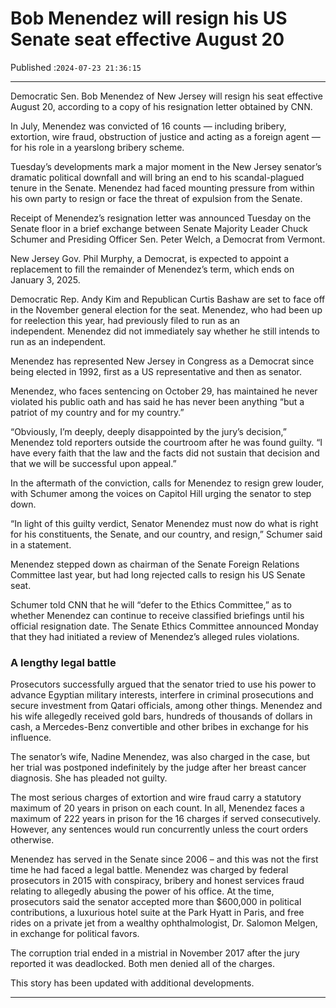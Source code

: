 # Bob Menendez will resign his US Senate seat effective August 20

Published :`2024-07-23 21:36:15`

---

Democratic Sen. Bob Menendez of New Jersey will resign his seat effective August 20, according to a copy of his resignation letter obtained by CNN.

In July, Menendez was convicted of 16 counts — including bribery, extortion, wire fraud, obstruction of justice and acting as a foreign agent — for his role in a yearslong bribery scheme.

Tuesday’s developments mark a major moment in the New Jersey senator’s dramatic political downfall and will bring an end to his scandal-plagued tenure in the Senate. Menendez had faced mounting pressure from within his own party to resign or face the threat of expulsion from the Senate.

Receipt of Menendez’s resignation letter was announced Tuesday on the Senate floor in a brief exchange between Senate Majority Leader Chuck Schumer and Presiding Officer Sen. Peter Welch, a Democrat from Vermont.

New Jersey Gov. Phil Murphy, a Democrat, is expected to appoint a replacement to fill the remainder of Menendez’s term, which ends on January 3, 2025.

Democratic Rep. Andy Kim and Republican Curtis Bashaw are set to face off in the November general election for the seat. Menendez, who had been up for reelection this year, had previously filed to run as an independent. Menendez did not immediately say whether he still intends to run as an independent.

Menendez has represented New Jersey in Congress as a Democrat since being elected in 1992, first as a US representative and then as senator.

Menendez, who faces sentencing on October 29, has maintained he never violated his public oath and has said he has never been anything “but a patriot of my country and for my country.”

“Obviously, I’m deeply, deeply disappointed by the jury’s decision,” Menendez told reporters outside the courtroom after he was found guilty. “I have every faith that the law and the facts did not sustain that decision and that we will be successful upon appeal.”

In the aftermath of the conviction, calls for Menendez to resign grew louder, with Schumer among the voices on Capitol Hill urging the senator to step down.

“In light of this guilty verdict, Senator Menendez must now do what is right for his constituents, the Senate, and our country, and resign,” Schumer said in a statement.

Menendez stepped down as chairman of the Senate Foreign Relations Committee last year, but had long rejected calls to resign his US Senate seat.

Schumer told CNN that he will “defer to the Ethics Committee,” as to whether Menendez can continue to receive classified briefings until his official resignation date. The Senate Ethics Committee announced Monday that they had initiated a review of Menendez’s alleged rules violations.

### A lengthy legal battle

Prosecutors successfully argued that the senator tried to use his power to advance Egyptian military interests, interfere in criminal prosecutions and secure investment from Qatari officials, among other things. Menendez and his wife allegedly received gold bars, hundreds of thousands of dollars in cash, a Mercedes-Benz convertible and other bribes in exchange for his influence.

The senator’s wife, Nadine Menendez, was also charged in the case, but her trial was postponed indefinitely by the judge after her breast cancer diagnosis. She has pleaded not guilty.

The most serious charges of extortion and wire fraud carry a statutory maximum of 20 years in prison on each count. In all, Menendez faces a maximum of 222 years in prison for the 16 charges if served consecutively. However, any sentences would run concurrently unless the court orders otherwise.

Menendez has served in the Senate since 2006 – and this was not the first time he had faced a legal battle. Menendez was charged by federal prosecutors in 2015 with conspiracy, bribery and honest services fraud relating to allegedly abusing the power of his office. At the time, prosecutors said the senator accepted more than $600,000 in political contributions, a luxurious hotel suite at the Park Hyatt in Paris, and free rides on a private jet from a wealthy ophthalmologist, Dr. Salomon Melgen, in exchange for political favors.

The corruption trial ended in a mistrial in November 2017 after the jury reported it was deadlocked. Both men denied all of the charges.

This story has been updated with additional developments.

---

